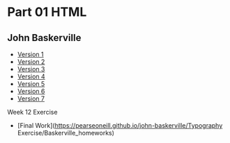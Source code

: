 Part 01 HTML
============

John Baskerville
-----------------

- [Version 1](https://pearseoneill.github.io/john-baskerville/baskerville1.html)
- [Version 2](https://pearseoneill.github.io/john-baskerville/baskerville2.html)
- [Version 3](https://pearseoneill.github.io/john-baskerville/baskerville3.html)
- [Version 4](https://pearseoneill.github.io/john-baskerville/baskerville4.html)
- [Version 5](https://pearseoneill.github.io/john-baskerville/baskerville5.html)
- [Version 6](https://pearseoneill.github.io/john-baskerville/baskerville6.html)
- [Version 7](https://pearseoneill.github.io/john-baskerville/baskerville7.html)

Week 12 Exercise

- [Final Work](https://pearseoneill.github.io/john-baskerville/Typography Exercise/Baskerville_homeworks)

